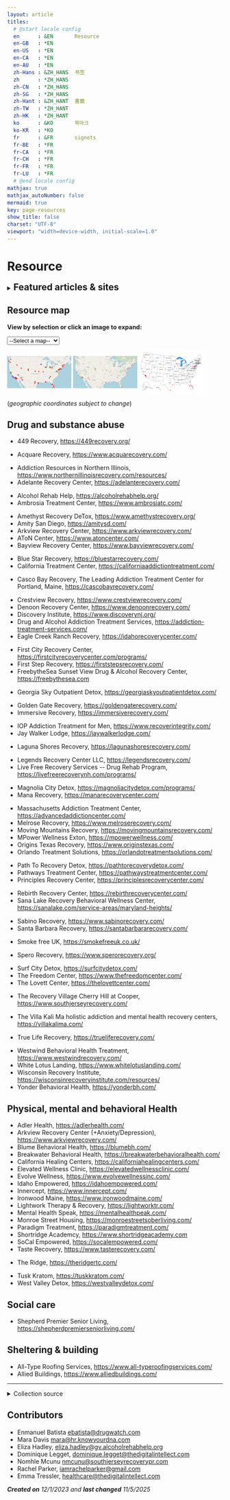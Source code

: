 ```yaml
---
layout: article
titles:
  # @start locale config
  en      : &EN       Resource
  en-GB   : *EN
  en-US   : *EN
  en-CA   : *EN
  en-AU   : *EN
  zh-Hans : &ZH_HANS  书签
  zh      : *ZH_HANS
  zh-CN   : *ZH_HANS
  zh-SG   : *ZH_HANS
  zh-Hant : &ZH_HANT  書籤
  zh-TW   : *ZH_HANT
  zh-HK   : *ZH_HANT
  ko      : &KO       북마크
  ko-KR   : *KO
  fr      : &FR       signets
  fr-BE   : *FR
  fr-CA   : *FR
  fr-CH   : *FR
  fr-FR   : *FR
  fr-LU   : *FR
  # @end locale config
mathjax: true
mathjax_autoNumber: false
mermaid: true
key: page-resources
show_title: false
charset: "UTF-8"
viewport: "width=device-width, initial-scale=1.0"
---
```


# Resource

<details>
  <summary><span style="font-size: 1.5em; font-weight: bold;">Featured articles & sites</span></summary>
  <details>
    <summary>Alcohol consumption</summary>
    <ul>
      <li><a href="https://alcoholrehabhelp.org/addiction/effects/cancer/">Does alcohol cause cancer?</a></li>
      <li><a href="https://www.spirehealthcare.com/health-hub/specialties/general-health/how-alcohol-can-affect-your-liver/">How alcohol can affect your liver</a></li>
      <li><a href="https://www.spirehealthcare.com/health-hub/specialties/lifestyle-management/how-much-alcohol-is-too-much/">How much alcohol is too much?</a></li>
      <li><a href="https://alcoholchange.org.uk/alcohol-facts/interactive-tools/unit-calculator">Unit calculator</a></li>
    </ul>
  </details>

  <details>
    <summary>Excercise</summary>
    <ul>
      <li><a href="https://www.bbc.co.uk/programmes/articles/51SPhn5FKSYRnQNswfnWsN2/8-reasons-why-we-should-all-walk-more">8 reasons why we should all walk more</a></li>
    </ul>
  </details>

  <details>
    <summary>Food intake</summary>
    <ul>
      <li><a href="https://www.bbc.co.uk/food/articles/grow_out_food_allergy">Can you grow out of a food allergy?</a></li>
      <li><a href="https://www.cancerresearchuk.org/about-cancer/causes-of-cancer/diet-and-cancer/does-eating-processed-and-red-meat-cause-cancer">Does eating processed and red meat cause cancer?</a></li>
      <li><a href="https://www.nhs.uk/live-well/eat-well/food-guidelines-and-food-labels/the-eatwell-guide/">The Eatwell Guide from NHS</a></li>
      <li><a href="https://www.bbc.co.uk/food/articles/what_is_ultra-processed_food">Ultra-processed food and what does it mean?</a></li>
    </ul>
  </details>

  <details>
    <summary><a href="https://fakefragrances.com/">Fake Fragrances</a></summary>
  </details>

  <details>
    <summary><a href="https://knowyourdna.com/">Know your DNA, Know your History</a></summary>
  </details>

  <details>
    <summary><a href="https://www.drugwatch.com/drugs/ozempic/">Ozempic (semaglutide)</a> and <a href="https://www.drugwatch.com/drugs/ozempic/side-effects/">side effects</a> from <a href="https://www.drugwatch.com/">DrugWatch</a></summary>
  </details>

  <details>
    <summary><a href="https://www.ted.com/talks/worklife_with_adam_grant_the_real_reason_you_procrastinate/transcript">The real reason you procrastinate</a></summary>
  </details>

  <details>
    <summary><a href="https://www.wma.net/policies-post/wma-declaration-of-helsinki/">WMA Declaration of Helsinki</a></summary>
  </details>
</details>

## Resource map

**View by selection or click an image to expand:**

<select id="page-dropdown">
    <option value="">--Select a map--</option>
    <option value="leaflet.html">leaflet.js</option>
    <option value="scattermapbox.html">plotly.js</option>
    <option value="scattergeo.html">plotly.js+US map</option>
</select>

<script>
    const dropdown = document.getElementById('page-dropdown');
    dropdown.addEventListener('change', () => {
        const selectedPage = dropdown.value;
        if (selectedPage) {
            window.location.href = selectedPage;
        }
    });
    dropdown.addEventListener('click', () => {
        const selectedPage = dropdown.value;
        if (selectedPage) {
            window.location.href = selectedPage;
        }
    });
</script>

<a href="leaflet.html"><img src="leaflet.png" width="150" height="`00" align="center"></a>
<a href="scattermapbox.html"><img src="scattermapbox.png" width="150" height="`00" align="center"></a>
<a href="scattergeo.html"><img src="scattergeo.png" width="`150" height="100" align="center"></a>

(*geographic coordinates subject to change*)

## Drug and substance abuse

* 449 Recovery, <https://449recovery.org/>
- Acquare Recovery, <https://www.acquarecovery.com/>
* Addiction Resources in Northern Illinois, <https://www.northernillinoisrecovery.com/resources/>
* Adelante Recovery Center, <https://adelanterecovery.com/>
- Alcohol Rehab Help, <https://alcoholrehabhelp.org/>
- Ambrosia Treatment Center, <https://www.ambrosiatc.com/>
* Amethyst Recovery DeTox, <https://www.amethystrecovery.org/>
* Amity San Diego, <https://amitysd.com/>
* Arkview Recovery Center, <https://www.arkviewrecovery.com/>
* AToN Center, <https://www.atoncenter.com/>
* Bayview Recovery Center, <https://www.bayviewrecovery.com/>
+ Blue Star Recovery, <https://bluestarrecovery.com/>
+ California Treatment Center, <https://californiaaddictiontreatment.com/>
- Casco Bay Recovery, The Leading Addiction Treatment Center for Portland, Maine, <https://cascobayrecovery.com/>
* Crestview Recovery, <https://www.crestviewrecovery.com/>
* Denoon Recovery Center, <https://www.denoonrecovery.com/>
* Discovery Institute, <https://www.discoverynj.org/>
* Drug and Alcohol Addiction Treatment Services, <https://addiction-treatment-services.com/>
* Eagle Creek Ranch Recovery, <https://idahorecoverycenter.com/>
- First City Recovery Center, <https://firstcityrecoverycenter.com/programs/>
- First Step Recovery, <https://firststepsrecovery.com/>
- FreebytheSea Sunset View Drug & Alcohol Recovery Center, <https://freebythesea.com>
* Georgia Sky Outpatient Detox, <https://georgiaskyoutpatientdetox.com/>
- Golden Gate Recovery, <https://goldengaterecovery.com/>
- Immersive Recovery, <https://immersiverecovery.com/>
* IOP Addiction Treatment for Men, <https://www.recoverintegrity.com/>
* Jay Walker Lodge, <https://jaywalkerlodge.com/>
- Laguna Shores Recovery, <https://lagunashoresrecovery.com/>
* Legends Recovery Center LLC, <https://legendsrecovery.com/>
* Live Free Recovery Services -- Drug Rehab Program,  <https://livefreerecoverynh.com/programs/>
- Magnolia City Detox, <https://magnoliacitydetox.com/programs/>
- Mana Recovery, <https://manarecoverycenter.com/>
* Massachusetts Addiction Treatment Center, <https://advancedaddictioncenter.com/>
* Melrose Recovery, <https://www.melroserecovery.com/>
* Moving Mountains Recovery, <https://movingmountainsrecovery.com/>
* MPower Wellness Exton, <https://mpowerwellness.com/>
* Origins Texas Recovery, <https://www.originstexas.com/>
* Orlando Treatment Solutions, <https://orlandotreatmentsolutions.com/>
+ Path To Recovery Detox, <https://pathtorecoverydetox.com/>
+ Pathways Treatment Center, <https://pathwaystreatmentcenter.com/>
+ Principles Recovery Center, <https://principlesrecoverycenter.com/>
* Rebirth Recovery Center, <https://rebirthrecoverycenter.com/>
* Sana Lake Recovery Behavioral Wellness Center, <https://sanalake.com/service-areas/maryland-heights/>
- Sabino Recovery, <https://www.sabinorecovery.com/>
- Santa Barbara Recovery, <https://santabarbararecovery.com/>
* Smoke free UK, <https://smokefreeuk.co.uk/>
- Spero Recovery, <https://www.sperorecovery.org/>
* Surf City Detox, <https://surfcitydetox.com/>
* The Freedom Center, <https://www.thefreedomcenter.com/>
* The Lovett Center, <https://thelovettcenter.com/>
+ The Recovery Village Cherry Hill at Cooper, <https://www.southjerseyrecovery.com/>
* The Villa Kali Ma holistic addiction and mental health recovery centers, <https://villakalima.com/>
- True Life Recovery, <https://trueliferecovery.com/>
* Westwind Behavioral Health Treatment, <https://www.westwindrecovery.com/>
* White Lotus Landing, <https://www.whitelotuslanding.com/>
* Wisconsin Recovery Institute, <https://wisconsinrecoveryinstitute.com/resources/>
* Yonder Behavioral Health, <https://yonderbh.com/>

## Physical, mental and behavioral Health

* Adler Health, <https://adlerhealth.com/>
* Arkview Recovery Center (+Anxiety/Depression), <https://www.arkviewrecovery.com/>
* Blume Behavioral Health, <https://blumebh.com/>
* Breakwater Behavioral Health, <https://breakwaterbehavioralhealth.com/>
* California Healing Centers, <https://californiahealingcenters.com/>
* Elevated Wellness Clinic, <https://elevatedwellnessclinic.com/>
* Evolve Wellness, <https://www.evolvewellnessinc.com/>
* Idaho Empowered, <https://idahoempowered.com/>
* Innercept, <https://www.innercept.com/>
* Ironwood Maine, <https://www.ironwoodmaine.com/>
* Lightwork Therapy & Recovery, <https://lightworktr.com/>
* Mental Health Speak, <https://mentalhealthpeak.com/>
* Monroe Street Housing, <https://monroestreetsoberliving.com/>
* Paradigm Treatment, <https://paradigmtreatment.com/>
* Shortridge Academcy, <https://www.shortridgeacademy.com>
* SoCal Empowered, <https://socalempowered.com/>
* Taste Recovery, <https://www.tasterecovery.com/>
+ The Ridge, <https://theridgertc.com/>
* Tusk Kratom, <https://tuskkratom.com/>
* West Valley Detox, <https://westvalleydetox.com/>

## Social care

* Shepherd Premier Senior Living, <https://shepherdpremierseniorliving.com/>

## Sheltering & building

- All-Type Roofing Services, <https://www.all-typeroofingservices.com/>
- Allied Buildings, <https://www.alliedbuildings.com/>

---

<details>
<summary>Collection source</summary>
<pre>
+ Alcohol consumption
    + [Does alcohol cause cancer?](https://alcoholrehabhelp.org/addiction/effects/cancer/)
    + [How alcohol can affect your liver](https://www.spirehealthcare.com/health-hub/specialties/general-health/how-alcohol-can-affect-your-liver/)
    + [How much alcohol is too much?](https://www.spirehealthcare.com/health-hub/specialties/lifestyle-management/how-much-alcohol-is-too-much/)
    + [Unit calculator](https://alcoholchange.org.uk/alcohol-facts/interactive-tools/unit-calculator)
+ Food intake
    + [Can you grow out of a food allergy?](https://www.bbc.co.uk/food/articles/grow_out_food_allergy)
    + [Does eating processed and red meat cause cancer?](https://www.cancerresearchuk.org/about-cancer/causes-of-cancer/diet-and-cancer/does-eating-processed-and-red-meat-cause-cancer)
    + The Eatwell Guide from NHS, <https://www.nhs.uk/live-well/eat-well/food-guidelines-and-food-labels/the-eatwell-guide/>
    + [Ultra-processed food and what does it mean](https://www.bbc.co.uk/food/articles/what_is_ultra-processed_food)
+ [Ozempic (semaglutide)](https://www.drugwatch.com/drugs/ozempic/) and [side effects](https://www.drugwatch.com/drugs/ozempic/side-effects/) from [DrugWatch](https://www.drugwatch.com/)
* Fake Fragrances, <https://fakefragrances.com/>
+ Know your DNA, Know your History, <https://knowyourdna.com/>
+ WMA Declaration of Helsinki, <https://www.wma.net/policies-post/wma-declaration-of-helsinki/>
</pre>

</details>

## Contributors<a href="https://jinghuazhao.github.io/resource.txt" style="font-size: 16px; font-size: 90%;vertical-align: top;"><i class="fa fa-heart" style="font-size:22px;color:red"></i></a>

- Enmanuel Batista <ebatista@drugwatch.com>
- Mara Davis <mara@hr.knowyourdna.com>
- Eliza Hadley, <eliza.hadley@gv.alcoholrehabhelp.org>
- Dominique Legget, <dominique.legget@thedigitalintellect.com>
- Nomhle Mcunu <nmcunu@southjerseyrecoverypr.com>
- Rachel Parker, <iamrachelparker@gmail.com>
- Emma Tressler, <healthcare@thedigitalintellect.com>

***Created on** 12/1/2023 and **last changed** 11/5/2025*
